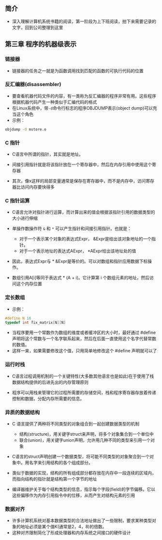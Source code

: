 ## 简介

+ 深入理解计算机系统书籍的阅读，第一阶段为上下班阅读，拍下来需要记录的文字，回到公司整理到这里

## 第三章 程序的机器级表示

### 链接器

+ 链接器的任务之一就是为函数调用找到匹配的函数的可执行代码的位置

### 反汇编器(disassembler)

+ 要查看机器代码文件的内容，有一类称为反汇编器的程序非常有用。这些程序根据机器代码产生一种类似于汇编代码的格式
+ 在Linux系统中，带`-d`命令行标志的程序OBJDUMP表示(object dump)可以充当这个角色
+ 示例：
```bash
objdump -d mstore.o
```

### C 指针

+ C语言中所谓的指针，其实就是地址。

+ 间接引用指针就是将该指针放在一个寄存器中，然后在内存引用中使用这个寄存器
+ 其次，像x这样的局部变量通常是保存在寄存器中，而不是内存中，访问寄存器比访问内存要快得多

### C 指针运算

+ C语言允许对指针进行运算，而计算出来的值会根据该指针引用的数据类型的大小进行伸缩

+ 单操作数操作符 `&` 和 `*` 可以产生指针和间接引用指针。也就是：
  + 对于一个表示某个对象的表达式Expr， &Expr是给出该对象地址的一个指针。
  + 对于一个表示地址的表达式AExpr， *AExpr给出该地址处的值

+ 因此，表达式Expr与 * &Expr是等价的。可以对数组和指针应用数据下标操作。
+ 数组引用A[i]等同于表达式 * (A + i)。它计算第 i 个数组元素的地址，然后访问这个内存位置

### 定长数组

+ 示例：
```c
#define N 16
typedef int fix_matrix[N][N]
```

+ 当程序要用一个常数作为数组的维度或者缓冲区的大小时，最好通过 #define 声明将这个常数与一个名字联系起来，然后在后面一直使用这个名字代替常数的数值。
+ 这样一来，如果需要修改这个值，只用简单地修改这个 #define 声明就可以了

### 运行时栈

+ C语言过程调用机制的一个关键特性(大多数其他语言也是如此)在于使用了栈数据结构提供的后进先出的内存管理原则

+ 程序可以用栈来管理它的过程所需要的存储空间，栈和程序寄存器存放着传递控制和数据，分配内存所需要的信息。

### 异质的数据结构

+ C 语言提供了两种将不同类型的对象组合到一起创建数据类型的机制
  + 结构(structure)，用关键字struct来声明，将多个对象集合到一个单位中
  + 联合(union)，用关键字union声明，允许用几种不同的类型来引用一个对象

+ C语言的struct声明创建一个数据类型，将可能不同类型的对象聚合到一个对象中。用名字来引用结构的各个组成部分。
+ 类似于数据的实现，结构的所有组成部分都存放在内存中一段连续的区域内，而指向结构的指针就是结构第一个字节的地址
+ 编译器维护关于每个结构类型的信息，指示每个字段(field)的字节偏移。它以这些偏移作为内存引用指令中的位移，从而产生对结构元素的引用

### 数据对齐

+ 许多计算机系统对基本数据类型的合法地址做出了一些限制，要求某种类型对象的地址必须是某个值K(通常是2，4，8)的倍数。
+ 这种对齐限制简化了形成处理器和内存系统之间接口的硬件设计